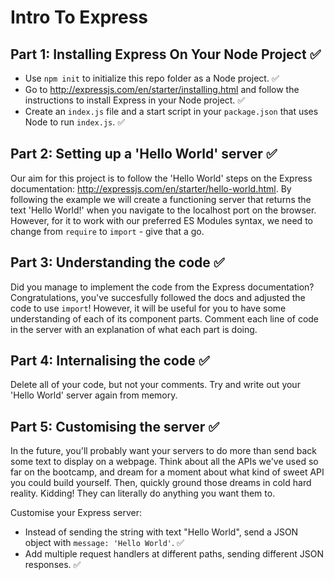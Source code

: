 # Intro To Express

## Part 1: Installing Express On Your Node Project ✅

- Use `npm init` to initialize this repo folder as a Node project. ✅
- Go to http://expressjs.com/en/starter/installing.html and follow the instructions to install Express in your Node project. ✅
- Create an `index.js` file and a start script in your `package.json` that uses Node to run `index.js`. ✅

## Part 2: Setting up a 'Hello World' server ✅

Our aim for this project is to follow the 'Hello World' steps on the Express documentation: http://expressjs.com/en/starter/hello-world.html. By following the example we will create a functioning server that returns the text 'Hello World!' when you navigate to the localhost port on the browser. However, for it to work with our preferred ES Modules syntax, we need to change from `require` to `import` - give that a go.

## Part 3: Understanding the code ✅

Did you manage to implement the code from the Express documentation? Congratulations, you've succesfully followed the docs and adjusted the code to use `import`! However, it will be useful for you to have some understanding of each of its component parts. Comment each line of code in the server with an explanation of what each part is doing.

## Part 4: Internalising the code ✅

Delete all of your code, but not your comments. Try and write out your 'Hello World' server again from memory.

## Part 5: Customising the server ✅

In the future, you'll probably want your servers to do more than send back some text to display on a webpage. Think about all the APIs we've used so far on the bootcamp, and dream for a moment about what kind of sweet API you could build yourself. Then, quickly ground those dreams in cold hard reality. Kidding! They can literally do anything you want them to.

Customise your Express server:

- Instead of sending the string with text "Hello World", send a JSON object with `message: 'Hello World'`. ✅
- Add multiple request handlers at different paths, sending different JSON responses. ✅